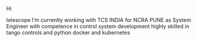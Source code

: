 Hi

telescope I’m currently working with TCS INDIA for NCRA PUNE as System Engineer with competence in control system development highly skilled in tango controls and python docker and kubernetes



